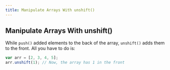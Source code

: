 ```yaml
---
title: Manipulate Arrays With unshift()
---
```

## Manipulate Arrays With unshift()

<!-- The article goes here, in GitHub-flavored Markdown. Feel free to add YouTube videos, images, and CodePen/JSBin embeds  -->
While `push()` added elements to the back of the array, `unshift()` adds them to the front. All you have to do is:

```javascript
var arr = [2, 3, 4, 5];
arr.unshift(1); // Now, the array has 1 in the front
```
